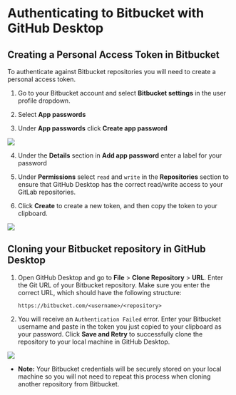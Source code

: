 # Authenticating to Bitbucket with GitHub Desktop

## Creating a Personal Access Token in Bitbucket

To authenticate against Bitbucket repositories you will need to create a personal access token.

1. Go to your Bitbucket account and select **Bitbucket settings** in the user profile dropdown.

2. Select **App passwords**

3. Under **App passwords** click **Create app password**

![](https://user-images.githubusercontent.com/721500/54835003-a98eee00-4c97-11e9-809f-1b409aa4c5f9.png)

4. Under the **Details** section in **Add app password** enter a label for your password

5. Under **Permissions** select `read` and `write` in the **Repositories** section to ensure that GitHub Desktop has the correct read/write access to your GitLab repositories.

6. Click **Create** to create a new token, and then copy the token to your clipboard.

![](https://user-images.githubusercontent.com/721500/54835019-b14e9280-4c97-11e9-98e2-bf308e6a42f9.png)

## Cloning your Bitbucket repository in GitHub Desktop

 1. Open GitHub Desktop and go to **File** > **Clone Repository** > **URL**. Enter the Git URL of your Bitbucket repository. Make sure you enter the correct URL, which should have the following structure:

      `https://bitbucket.com/<username>/<repository>`

 2. You will receive an `Authentication Failed` error. Enter your Bitbucket username and paste in the token you just copied to your clipboard as your password. Click **Save and Retry** to successfully clone the repository to your local machine in GitHub Desktop.

![](https://user-images.githubusercontent.com/721500/54835296-33d75200-4c98-11e9-9c6f-71bbfdd26336.png)

   - **Note:** Your Bitbucket credentials will be securely stored on your local machine so you will not need to repeat this process when cloning another repository from Bitbucket.

